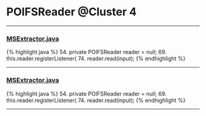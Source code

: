 # POIFSReader @Cluster 4

***

### [MSExtractor.java](https://searchcode.com/codesearch/view/48925180/)
{% highlight java %}
54. private POIFSReader reader = null;
69.   this.reader.registerListener(
74.     reader.read(input);
{% endhighlight %}

***

### [MSExtractor.java](https://searchcode.com/codesearch/view/138790528/)
{% highlight java %}
54. private POIFSReader reader = null;
69.   this.reader.registerListener(
74.     reader.read(input);
{% endhighlight %}

***

